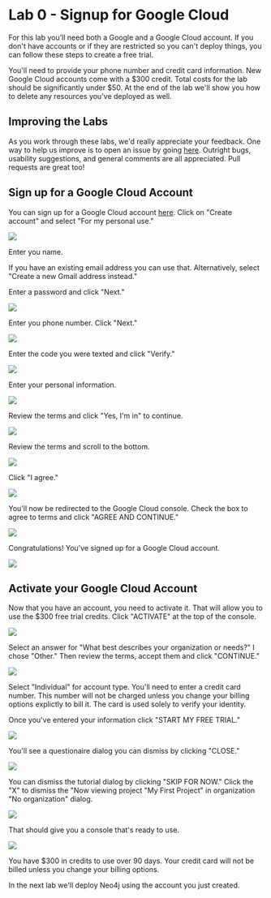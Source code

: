 # Lab 0 - Signup for Google Cloud
For this lab you'll need both a Google and a Google Cloud account.  If you don't have accounts or if they are restricted so you can't deploy things, you can follow these steps to create a free trial.

You'll need to provide your phone number and credit card information.  New Google Cloud accounts come with a $300 credit. Total costs for the lab should be significantly under $50. At the end of the lab we'll show you how to delete any resources you've deployed as well.

## Improving the Labs
As you work through these labs, we'd really appreciate your feedback.  One way to help us improve is to open an issue by going [here](https://github.com/neo4j-partners/hands-on-lab-neo4j-and-vertex-ai/issues).  Outright bugs, usability suggestions, and general comments are all appreciated.  Pull requests are great too!

## Sign up for a Google Cloud Account
You can sign up for a Google Cloud account [here](https://console.cloud.google.com/). Click on "Create account" and select "For my personal use."

![](images/01-newaccount.png)

Enter you name.  

If you have an existing email address you can use that.  Alternatively, select "Create a new Gmail address instead."  

Enter a password and click "Next."

![](images/02-newaccount.png)

Enter you phone number.  Click "Next."

![](images/03-phone.png)

Enter the code you were texted and click "Verify."

![](images/04-verify.png)

Enter your personal information.

![](images/05-personal.png)

Review the terms and click "Yes, I'm in" to continue.

![](images/06-getmore.png)

Review the terms and scroll to the bottom.

![](images/07-terms.png)

Click "I agree."

![](images/08-terms.png)

You'll now be redirected to the Google Cloud console.  Check the box to agree to terms and click "AGREE AND CONTINUE."

![](images/09-terms.png)

Congratulations!  You've signed up for a Google Cloud account.

![](images/10-console.png)

## Activate your Google Cloud Account
Now that you have an account, you need to activate it.  That will allow you to use the $300 free trial credits.  Click "ACTIVATE" at the top of the console.

![](images/10-console.png)

Select an answer for "What best describes your organization or needs?"  I chose "Other." Then review the terms, accept them and click "CONTINUE."

![](images/11-activate.png)

Select "Individual" for account type.  You'll need to enter a credit card number.  This number will not be charged unless you change your billing options explictly to bill it.  The card is used solely to verify your identity.

Once you've entered your information click "START MY FREE TRIAL."

![](images/12-activate.png)

You'll see a questionaire dialog you can dismiss by clicking "CLOSE."

![](images/13-welcome.png)

You can dismiss the tutorial dialog by clicking "SKIP FOR NOW."  Click the "X" to dismiss the "Now viewing project "My First Project" in organization "No organization" dialog.

![](images/14-welcome.png)

That should give you a console that's ready to use.  

![](images/15-console.png)

You have $300 in credits to use over 90 days.  Your credit card will not be billed unless you change your billing options.

In the next lab we'll deploy Neo4j using the account you just created.